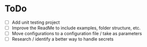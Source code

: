 # ToDo

- [ ] Add unit testing project
- [ ] Improve the ReadMe to include examples, folder structure, etc.
- [ ] Move configurations to a configuration file / take as parameters
- [ ] Research / identify a better way to handle secrets